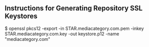 ## Instructions for Generating Repository SSL Keystores

$ openssl pkcs12 -export -in STAR.mediacategory.com.pem -inkey STAR.mediacategory.com.key -out keystore.p12 -name "mediacategory.com"


